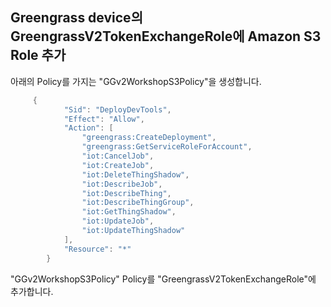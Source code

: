 ## Greengrass device의 GreengrassV2TokenExchangeRole에 Amazon S3 Role 추가

아래의 Policy를 가지는 "GGv2WorkshopS3Policy"을 생성합니다. 

```java
	 {
            "Sid": "DeployDevTools",
            "Effect": "Allow",
            "Action": [
                "greengrass:CreateDeployment",
                "greengrass:GetServiceRoleForAccount",
                "iot:CancelJob",
                "iot:CreateJob",
                "iot:DeleteThingShadow",
                "iot:DescribeJob",
                "iot:DescribeThing",
                "iot:DescribeThingGroup",
                "iot:GetThingShadow",
                "iot:UpdateJob",
                "iot:UpdateThingShadow"
            ],
            "Resource": "*"
        }
```

"GGv2WorkshopS3Policy" Policy를 "GreengrassV2TokenExchangeRole"에 추가합니다.

